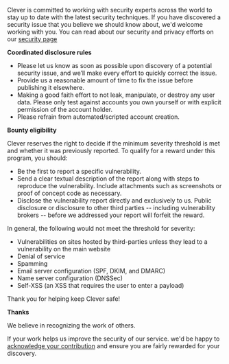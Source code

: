 Clever is committed to working with security experts across the world to stay up to date with the latest security techniques. If you have discovered a security issue that you believe we should know about, we'd welcome working with you. You can read about our security and privacy efforts on our [security page](https://clever.com/security)

**Coordinated disclosure rules**

* Please let us know as soon as possible upon discovery of a potential security issue, and we’ll make every effort to quickly correct the issue.
* Provide us a reasonable amount of time to fix the issue before publishing it elsewhere.
* Making a good faith effort to not leak, manipulate, or destroy any user data. Please only test against accounts you own yourself or with explicit permission of the account holder.
* Please refrain from automated/scripted account creation.

**Bounty eligibility**

Clever reserves the right to decide if the minimum severity threshold is met and whether it was previously reported. To qualify for a reward under this program, you should:

* Be the first to report a specific vulnerability.
* Send a clear textual description of the report along with steps to reproduce the vulnerability. Include attachments such as screenshots or proof of concept code as necessary.
* Disclose the vulnerability report directly and exclusively to us. Public disclosure or disclosure to other third parties -- including vulnerability brokers -- before we addressed your report will forfeit the reward.

In general, the following would not meet the threshold for severity:
* Vulnerabilities on sites hosted by third-parties unless they lead to a vulnerability on the main website
* Denial of service
* Spamming
* Email server configuration (SPF, DKIM, and DMARC)
* Name server configuration (DNSSec)
* Self-XSS (an XSS that requires the user to enter a payload)

Thank you for helping keep Clever safe!

**Thanks**

We believe in recognizing the work of others.

If your work helps us improve the security of our service. we'd be happy to [acknowledge your contribution](/Clever/thanks) and ensure you are fairly rewarded for your discovery.
